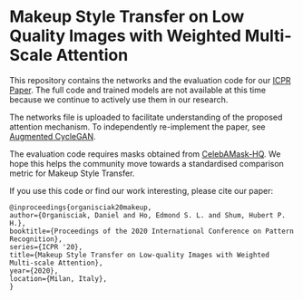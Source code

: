 # Makeup Style Transfer on Low Quality Images with Weighted Multi-Scale Attention
This repository contains the networks and the evaluation code for our [ICPR Paper](http://hubertshum.com/publications/icpr2020makeup/files/icpr2020makeup.pdf). The full code and trained models are not available at this time because we continue to actively use them in our research. 

The networks file is uploaded to facilitate understanding of the proposed attention mechanism. To independently re-implement the paper, see [Augmented CycleGAN](https://github.com/aalmah/augmented_cyclegan).

The evaluation code requires masks obtained from [CelebAMask-HQ](https://github.com/switchablenorms/CelebAMask-HQ). We hope this helps the community move towards a standardised comparison metric for Makeup Style Transfer.

If you use this code or find our work interesting, please cite our paper:
 ```
 @inproceedings{organisciak20makeup,
 author={Organisciak, Daniel and Ho, Edmond S. L. and Shum, Hubert P. H.},
 booktitle={Proceedings of the 2020 International Conference on Pattern Recognition},
 series={ICPR '20},
 title={Makeup Style Transfer on Low-quality Images with Weighted Multi-scale Attention},
 year={2020},
 location={Milan, Italy},
}
```
